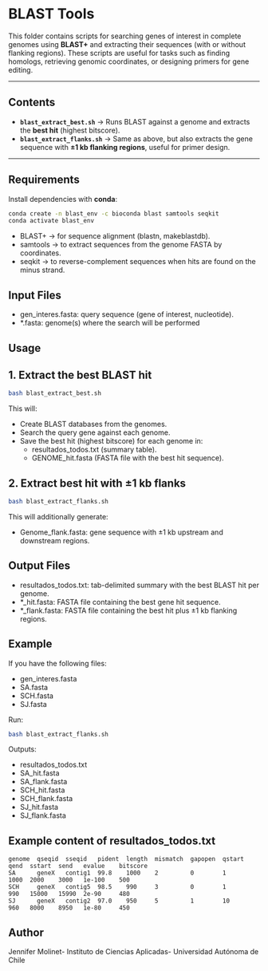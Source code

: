 # BLAST Tools

This folder contains scripts for searching genes of interest in complete genomes using **BLAST+** and extracting their sequences (with or without flanking regions). These scripts are useful for tasks such as finding homologs, retrieving genomic coordinates, or designing primers for gene editing.

---

## Contents
- **`blast_extract_best.sh`** → Runs BLAST against a genome and extracts the **best hit** (highest bitscore).
- **`blast_extract_flanks.sh`** → Same as above, but also extracts the gene sequence with **±1 kb flanking regions**, useful for primer design.

---

## Requirements
Install dependencies with **conda**:

```bash
conda create -n blast_env -c bioconda blast samtools seqkit
conda activate blast_env
```

- BLAST+ → for sequence alignment (blastn, makeblastdb).
- samtools → to extract sequences from the genome FASTA by coordinates.
- seqkit → to reverse-complement sequences when hits are found on the minus strand.

## Input Files

- gen_interes.fasta: query sequence (gene of interest, nucleotide).
- *.fasta: genome(s) where the search will be performed

## Usage

## 1. Extract the best BLAST hit

```bash
bash blast_extract_best.sh
```

This will:
- Create BLAST databases from the genomes.
- Search the query gene against each genome.
- Save the best hit (highest bitscore) for each genome in:
  - resultados_todos.txt (summary table).
  - GENOME_hit.fasta (FASTA file with the best hit sequence).

## 2. Extract best hit with ±1 kb flanks

```bash
bash blast_extract_flanks.sh
```

This will additionally generate:
- Genome_flank.fasta: gene sequence with ±1 kb upstream and downstream regions.

## Output Files

- resultados_todos.txt: tab-delimited summary with the best BLAST hit per genome.
- *_hit.fasta: FASTA file containing the best gene hit sequence.
- *_flank.fasta: FASTA file containing the best hit plus ±1 kb flanking regions.

## Example
If you have the following files:
- gen_interes.fasta
- SA.fasta
- SCH.fasta
- SJ.fasta

Run:
```bash
bash blast_extract_flanks.sh
```
Outputs:

- resultados_todos.txt
- SA_hit.fasta
- SA_flank.fasta
- SCH_hit.fasta
- SCH_flank.fasta
- SJ_hit.fasta
- SJ_flank.fasta

## Example content of resultados_todos.txt

```
genome  qseqid  sseqid   pident  length  mismatch  gapopen  qstart  qend  sstart  send   evalue    bitscore
SA      geneX   contig1  99.8    1000    2         0        1       1000  2000    3000   1e-100    500
SCH     geneX   contig5  98.5    990     3         0        1       990   15000   15990  2e-90     480
SJ      geneX   contig2  97.0    950     5         1        10      960   8000    8950   1e-80     450
```


## Author
Jennifer Molinet- Instituto de Ciencias Aplicadas- Universidad Autónoma de Chile
